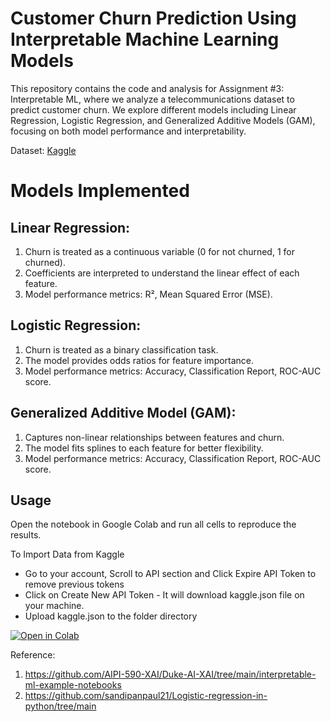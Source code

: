 # Customer Churn Prediction Using Interpretable Machine Learning Models

This repository contains the code and analysis for Assignment #3: Interpretable ML, where we analyze a telecommunications dataset to predict customer churn. We explore different models including Linear Regression, Logistic Regression, and Generalized Additive Models (GAM), focusing on both model performance and interpretability.

Dataset: [Kaggle](https://www.kaggle.com/datasets/blastchar/telco-customer-churn)

# Models Implemented
## Linear Regression:

1. Churn is treated as a continuous variable (0 for not churned, 1 for churned).
2. Coefficients are interpreted to understand the linear effect of each feature.
3. Model performance metrics: R², Mean Squared Error (MSE).

## Logistic Regression:

1. Churn is treated as a binary classification task.
2. The model provides odds ratios for feature importance.
3. Model performance metrics: Accuracy, Classification Report, ROC-AUC score.

## Generalized Additive Model (GAM):

1. Captures non-linear relationships between features and churn.
2. The model fits splines to each feature for better flexibility.
3. Model performance metrics: Accuracy, Classification Report, ROC-AUC score.

## Usage
Open the notebook in Google Colab and run all cells to reproduce the results.

To Import Data from Kaggle
- Go to your account, Scroll to API section and Click Expire API Token to remove previous tokens
- Click on Create New API Token - It will download kaggle.json file on your machine.
- Upload kaggle.json to the folder directory

[![Open in Colab](https://colab.research.google.com/assets/colab-badge.svg)](https://colab.research.google.com/drive/1X0DZqMjzM6sEKjRa73NIsYH7wtKpxEkQ#scrollTo=YUEUl_U78ORX)


Reference: 
1. https://github.com/AIPI-590-XAI/Duke-AI-XAI/tree/main/interpretable-ml-example-notebooks
2. https://github.com/sandipanpaul21/Logistic-regression-in-python/tree/main
